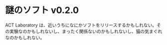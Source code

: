 # 謎のソフト v0.2.0

ACT Laboratory は、近いうちになにかソフトをリリースするかもしれない。その実験なのかもしれないし、まったく関係ないのかもしれないし、猫の気まぐれなのかもしれない。
